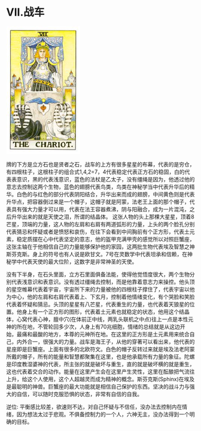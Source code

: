# VII.战车
![7](images/7.jpg)

牌的下方是立方石也是贤者之石，战车的上方有很多星星的布幕，代表的是穷仓，有四根柱子，这根柱子的组合式1,4,2=7，4代表稳定代表正方石的稳固，白的代表表意识，黑的代表浅意识，蓝色的法杖是乙太子，没有缰绳是因为，他透过他的意志去控制这两个生物，蓝色的翅膀代表鸟类，鸟类在神秘学当中代表升华后的精华。白色的与红色的部分代表阴阳结合，升华出来而成的翅膀，中间黄色则是代表升华点，把容器倒过来是一个帽子，这帽子就是阿蒙，法老王上面的那个帽子，代表具有强大力量才可以用，代表在法王容器煮沸，阴与阳融合，成为一片混沌，之后升华出来的就是天使之泪，所谓的结晶体。
这张人物的头上那棵大星星，顶着8芒星，顶端的力量，这人物的左肩和右肩有两道弧形的力量，上头的两个脸孔分别代表猜忌和怀疑或者是愤怒和哀伤，在往下会看到中间胸前有个正方形，代表土元素，稳定质摆在心中代表坚定的意志，他的盔甲充满甲壳的感觉所以对照巨蟹座，这张主轴在于他相信自己的力量能够保护他的家园，这两批生物代表埃及智慧之神斯芬克斯。身上的符号也有人说是欧甘文。7号在灵数学中代表坦承和信赖，在神秘学中代表天使的最大位阶，这数字是非常神圣的天使。

没有下半身，在石头里面，立方石里面俱备法能，使得他觉悟度很大，两个生物分别代表浅意识和表意识。没有透过缰绳去控制，而是他靠着意志力来操控。他头顶的星空帷幕代表着宇宙，宇宙所下来的力量被他的四根柱子撑住了，代表宇宙以他为中心，他的左肩和右肩代表着上、下玄月，控制着他情绪变化，有个哭脸和笑脸代表着怀疑和猜忌。头顶的星星有八芒星，代表重生的力量，也代表着天狼星的位置。他身上有一个正方形的图形，代表着土元素也就稳定的状态，他用这个结晶体，心窝代表心神，膻中穴(在体前正中线，两乳头联机之中点)往上一点是本性元神的所在地，不管轮回多少次，人身上有70兆细胞，情绪的总结就是从这边开始，最痛和最酸的地方，本尊的元神所在地。在这里的正方形是土元素用来统合自己，内外合一，很强大的力量。战车是海王子，从他的穿著可以看出来，他代表的星座即是巨蟹座。上面有很多的北欧符文。白色的帽子反转过来就是埃及法老阿蒙所戴的帽子，所有的能量和智慧都聚集在这里，也是他承载所有力量的象征。陀螺是印度教湿婆神的代表，所主张的就是破坏与重生，直的就是破坏横的就是重生，这也代表着交合的动作。能量在这里产生会在这里产生灵性，这里在酝酿把气流往上升，给这个人使用，这个人超越灵而成为精神的概念。斯芬克斯(Sphinx)在埃及是最聪明的神兽。巨蟹座的最大功能就是相信自己保护的东西。坚决的战斗力与强大的自信，可以随时克服恐惧的状态，非常有自信的自我。

逆位: 平衡感比较差，欲速则不达，对自己怀疑与不信任，没办法去控制内在情绪，因为想法太过于悲观。不俱备控制力的一个人，六神无主，没办法得到一个明确的目标。

